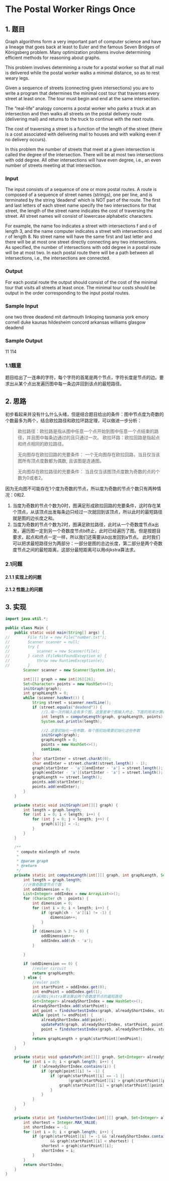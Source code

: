 # The Postal Worker Rings Once

## 1. 题目

Graph algorithms form a very important part of computer science and have a lineage that goes back at least to Euler and the famous Seven Bridges of Königsberg problem. Many optimization problems involve determining efficient methods for reasoning about graphs.

This problem involves determining a route for a postal worker so that all mail is delivered while the postal worker walks a minimal distance, so as to rest weary legs.

Given a sequence of streets (connecting given intersections) you are to write a program that determines the minimal cost tour that traverses every street at least once. The tour must begin and end at the same intersection.

The “real-life” analogy concerns a postal worker who parks a truck at an intersection and then walks all streets on the postal delivery route (delivering mail) and returns to the truck to continue with the next route.

The cost of traversing a street is a function of the length of the street (there is a cost associated with delivering mail to houses and with walking even if no delivery occurs).

In this problem the number of streets that meet at a given intersection is called the degree of the intersection. There will be at most two intersections with odd degree. All other intersections will have even degree, i.e., an even number of streets meeting at that intersection.

### Input

The input consists of a sequence of one or more postal routes. A route is composed of a sequence of street names (strings), one per line, and is terminated by the string ‘deadend’ which is NOT part of the route. The first and last letters of each street name specify the two intersections for that street, the length of the street name indicates the cost of traversing the street. All street names will consist
of lowercase alphabetic characters.

For example, the name foo indicates a street with intersections f and o of length 3, and the name computer indicates a street with intersections c and r of length 8. No street name will have the same first and last letter and there will be at most one street directly connecting any two intersections. As specified, the number of intersections with odd degree in a postal route will be at most two. In each postal route there will be a path between all intersections, i.e., the intersections are connected.

### Output

For each postal route the output should consist of the cost of the minimal tour that visits all streets at least once. The minimal tour costs should be output in the order corresponding to the input postal routes.

### Sample Input

one
two
three
deadend
mit
dartmouth
linkoping
tasmania
york
emory
cornell
duke
kaunas
hildesheim
concord
arkansas
williams
glasgow
deadend

### Sample Output

11
114

### 1.1题意

题目给出了一连串的字符，每个字符的首尾是两个节点，字符长度是节点的边。要求出从某个点出发遍历图中每一条边并回到该点的最短路径。

## 2. 思路

初步看起来并没有什么什么头绪，但是结合题目给出的条件：图中节点度为奇数的个数最多为两个，结合欧拉路径和欧拉环路定理，可以做进一步分析：

> 欧拉路径：欧拉路是指从图中任意一个点开始到图中任意一个点结束的路径，并且图中每条边通过的且只通过一次。
> 欧拉环路：欧拉回路是指起点和终点相同的欧拉路径。
>
> 无向图存在欧拉回路的充要条件：
> 一个无向图存在欧拉回路，当且仅当该图所有顶点度数都为偶数, 且该图是连通图。
>
> 无向图存在欧拉路径的充要条件：
> 当且仅当该图顶点度数为奇数的点的个数为0或者2。

因为无向图不可能存在1个度为奇数的节点，所以度为奇数的节点个数只有两种情况：0和2.

1. 当度为奇数的节点个数为0时，图满足形成欧拉回路的充要条件，这时存在某个顶点，从该顶点出发每条边只经过一次就回到该顶点，所以此时的最短路径就是图的边长度之和。
2. 当度为奇数的节点个数为2时，图满足欧拉路径，此时从一个奇数度节点a出发，遍历图一定到另一个奇数度节点b终止，此时已经遍历了图。但是按题目要求，起点和终点一定一样，所以我们还需要从b出发回到a节点。
    此时我们可以把求最短路径分为两部分：一部分是图的总边长度，第二部分是两个奇数度节点之间的最短距离，这部分最短距离可以用dijkstra算法求。

### 2.1问题

#### 2.1.1 实现上的问题

#### 2.1.2 性能上的问题

## 3. 实现

```JAVA
import java.util.*;

public class Main {
    public static void main(String[] args) {
//        File file = new File("number.txt");
//        Scanner scanner = null;
//        try {
//            scanner = new Scanner(file);
//        } catch (FileNotFoundException e) {
//            throw new RuntimeException(e);
//        }
        Scanner scanner = new Scanner(System.in);

        int[][] graph = new int[26][26];
        Set<Character> points = new HashSet<>();
        initGraph(graph);
        int graphLength = 0;
        while (scanner.hasNext()) {
            String street = scanner.nextLine();
            if (street.equals("deadend")) {
                //1.每一次的输入会有多个图，这里是单个图输入终止，下面的用来计算最短路径
                int length = computeLength(graph, graphLength, points);
                System.out.println(length);

                //2.这里初始化一些参数，每个图初始需要初始化这些参数
                initGraph(graph);
                graphLength = 0;
                points = new HashSet<>();
                continue;
            }
            char startInter = street.charAt(0);
            char endInter = street.charAt(street.length() - 1);
            graph[startInter - 'a'][endInter - 'a'] = street.length();
            graph[endInter - 'a'][startInter - 'a'] = street.length();
            graphLength += street.length();
            points.add(startInter);
            points.add(endInter);
        }
    }

    private static void initGraph(int[][] graph) {
        int length = graph.length;
        for (int i = 0; i < length; i++) {
            for (int j = 0; j < length; j++) {
                graph[i][j] = -1;
            }
        }
    }

    /**
     * compute minlength of route
     *
     * @param graph
     * @return
     */
    private static int computeLength(int[][] graph, int graphLength, Set<Character> points) {
        int length = graph.length;
        //计算奇数度节点个数
        int oddDimension = 0;
        List<Integer> oddIndex = new ArrayList<>();
        for (Character ch : points) {
            int dimension = 0;
            for (int i = 0; i < length; i++) {
                if (graph[ch - 'a'][i] != -1) {
                    dimension++;
                }
            }
            if (dimension % 2 != 0) {
                oddDimension++;
                oddIndex.add(ch - 'a');
            }

        }

        if (oddDimension == 0) {
            //euler circuit
            return graphLength;
        } else {
            //euler path
            int startPoint = oddIndex.get(0);
            int endPoint = oddIndex.get(1);
            //采用Dijkstra算法算出两个奇数度节点的最短路径
            Set<Integer> alreadyShortIndex = new HashSet<>();
            alreadyShortIndex.add(startPoint);
            int point = findshortestIndex(graph, alreadyShortIndex, startPoint);
            while (point != endPoint) {
                alreadyShortIndex.add(point);
                updatePath(graph, alreadyShortIndex, startPoint, point);
                point = findshortestIndex(graph, alreadyShortIndex, startPoint);
            }
            return graphLength + graph[startPoint][endPoint];
        }
    }

    private static void updatePath(int[][] graph, Set<Integer> alreadyShortIndex, int startPoint, int point) {
        for (int i = 0; i < graph.length; i++) {
            if (!alreadyShortIndex.contains(i)) {
                if (graph[point][i] != -1) {
                    if (graph[startPoint][i] == -1 ||
                            (graph[startPoint][i] > graph[startPoint][point] + graph[point][i])) {
                        graph[startPoint][i] = graph[startPoint][point] + graph[point][i];
                    }
                }
            }
        }
    }

    private static int findshortestIndex(int[][] graph, Set<Integer> alreadyShortIndex, int startPoint) {
        int shortest = Integer.MAX_VALUE;
        int shortIndex = -1;
        for (int i = 0; i < graph.length; i++) {
            if (graph[startPoint][i] != -1 && !alreadyShortIndex.contains(i)
                    && graph[startPoint][i] < shortest) {
                shortest = graph[startPoint][i];
                shortIndex = i;
            }
        }
        return shortIndex;
    }
}
```
